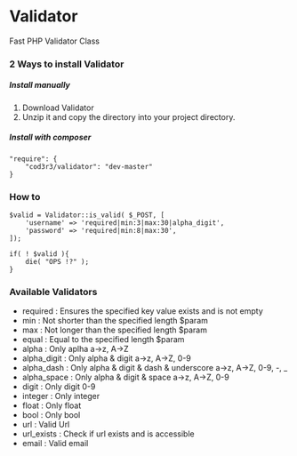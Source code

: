 # Validator
Fast PHP Validator Class

### 2 Ways to install Validator

##### Install manually
1. Download Validator
2. Unzip it and copy the directory into your project directory. 

##### Install with composer
    "require": {
        "cod3r3/validator": "dev-master"
    }

### How to
    $valid = Validator::is_valid( $_POST, [
        'username' => 'required|min:3|max:30|alpha_digit',
        'password' => 'required|min:8|max:30',
    ]);

    if( ! $valid ){
        die( "OPS !?" );
    }

### Available Validators

* required : Ensures the specified key value exists and is not empty
* min : Not shorter than the specified length $param
* max : Not longer than the specified length $param
* equal : Equal to the specified length $param
* alpha : Only aplha a->z, A->Z
* alpha_digit : Only alpha & digit a->z, A->Z, 0-9
* alpha_dash : Only alpha & digit & dash & underscore a->z, A->Z, 0-9, -, _
* alpha_space : Only alpha & digit & space a->z, A->Z, 0-9
* digit : Only digit 0-9
* integer : Only integer
* float : Only float
* bool : Only bool
* url : Valid Url
* url_exists : Check if url exists and is accessible
* email : Valid email

